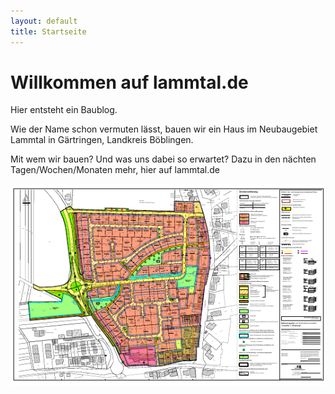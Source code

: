 ```yaml
---
layout: default
title: Startseite
---
```


# Willkommen auf lammtal.de

Hier entsteht ein Baublog.

Wie der Name schon vermuten lässt, bauen wir ein Haus im Neubaugebiet Lammtal in Gärtringen, Landkreis Böblingen.

Mit wem wir bauen? Und was uns dabei so erwartet? Dazu in den nächten Tagen/Wochen/Monaten mehr, hier auf lammtal.de

[![Der Bebauungsplan](/assets/bplan-thumb.png)](/assets/bplan.png)


